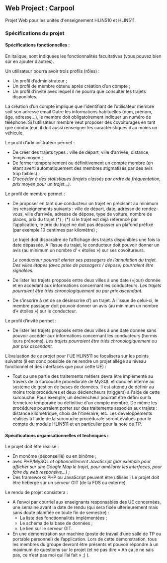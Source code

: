 ## Web Project : Carpool

Projet Web pour les unités d'enseignement HLIN510 et HLIN511.

### Spécifications du projet

#### Spécifications fonctionnelles :
En italique, sont indiquées les fonctionnalités facultatives (vous pouvez bien sûr en ajouter d’autres).

Un utilisateur pourra avoir trois profils (rôles) :
* Un profil d’administrateur ;
* Un profil de membre obtenu après création d’un compte ;
* Un profil d’invité avec lequel il ne pourra que consulter les trajets disponibles.

La création d’un compte implique que l’identifiant de l’utilisateur membre soit son adresse email
Outre les informations habituelles (nom, prénom, âge, adresse...), le membre doit obligatoirement
indiquer un numéro de téléphone. Si l’utilisateur membre veut proposer des covoiturages en tant que
conducteur, il doit aussi renseigner les caractéristiques d’au moins un véhicule.

Le profil d’administrateur permet :
* De créer des trajets types : ville de départ, ville d’arrivée, distance, temps moyen ;
* De fermer temporairement ou définitivement un compte membre (en étant averti
automatiquement des membres stigmatisés par des avis trop faibles) ;
* _D’accéder à des statistiques (trajets classés par ordre de fréquentation, prix moyen pour un
trajet...)._

Le profil de membre permet :
* De proposer en tant que conducteur un trajet en précisant au minimum les renseignements
suivants : ville de départ, date, adresse de rendez-vous, ville d’arrivée, adresse de dépose,
type de voiture, nombre de places, prix du trajet (\*) ;
(\*) si le trajet est déjà référencé par l’application, le prix du trajet ne doit pas dépasser un
plafond préfixé (par exemple 10 centimes par kilomètre) ;

    Le trajet doit disparaître de l’affichage des trajets disponibles une fois la date dépassée.
A l’issue du trajet, le conducteur doit pouvoir donner un avis (au minimum un nombre
d’ « étoiles ») sur ses covoitureurs.

    _Le conducteur pourrait alerter ses passagers de l’annulation du trajet.
Des villes étapes (avec prise de passagers / dépose) pourraient être signalées._
* De lister les trajets proposés entre deux villes à une date (=jour) donnée et en accédant aux
informations concernant les conducteurs.
_Les trajets pourraient être triés chronologiquement ou par prix ascendant._
* De s’inscrire à (et de se désinscrire d’) un trajet.
A l’issue de celui-ci, le membre passager doit pouvoir donner un avis (au minimum un
nombre d’« étoiles ») sur le conducteur.

Le profil d’invité permet :
* De lister les trajets proposés entre deux villes à une date donnée sans pouvoir accéder aux
informations concernant les conducteurs (hormis leurs prénoms).
_Les trajets pourraient être triés chronologiquement ou par prix ascendant._

L’évaluation de ce projet pour l’UE HLIN511 se focalisera sur les points suivants (il est donc possible de
ne rendre un projet allégé au niveau fonctionnel et des interfaces que pour cette UE) :
* Tout ou une partie des traitements métiers devra être implémenté au travers de la surcouche
procédurale de MySQL et donc en interne au système de gestion de bases de données. Il est
attendu de définir au moins trois procédures et deux déclencheurs (triggers) à l'aide de cette
surcouche. Pour exemple, un déclencheur pourrait être défini sur la fermeture temporaire ou
définitive d'un compte membre. De même les procédures pourraient porter sur des
traitements associés aux trajets : distance kilométrique, choix de l'itinéraire, etc.
Les développements réalisés à l'aide de la surcouche procédurale seront évalués pour le
compte du module HLIN511 et en particulier pour la note de TP.

#### Spécifications organisationnelles et techniques :
Le projet doit être réalisé :
* En monôme (déconseillé) ou en binôme ;
* avec PHP/MySQL _et optionnellement JavaScript (par exemple pour afficher sur une Google
Map le trajet, pour améliorer les interfaces, pour faire du web responsive...) ;_
* Des frameworks PHP ou JavaScript peuvent être utilisés ;
Le projet doit être hébergé sur un serveur GIT (de la FDS ou externe).

Le rendu de projet consistera :
* A l’envoi par courriel aux enseignants responsables des UE concernées, une semaine avant la
date de rendu (qui sera fixée ultérieurement mais sans doute planifiée en toute fin de
semestre) :
    * La liste des fonctionnalités implémentées ;
    * Le schéma de la base de données ;
    * Le lien sur le serveur GIT.
* En une démonstration sur machine (poste de travail d’une salle de TP ou portable personnel)
de l’application. Lors de cette démonstration, tous les membres du groupe devront être
présents et pouvoir répondre à un maximum de questions sur le projet (et ne pas dire « Ah ça
je ne sais pas, ce n’est pas moi qui l’ai fait » ;) ).

